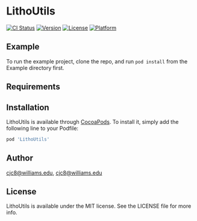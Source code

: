 # LithoUtils

[![CI Status](https://img.shields.io/travis/cjc8@williams.edu/LithoUtils.svg?style=flat)](https://travis-ci.org/cjc8@williams.edu/LithoUtils)
[![Version](https://img.shields.io/cocoapods/v/LithoUtils.svg?style=flat)](https://cocoapods.org/pods/LithoUtils)
[![License](https://img.shields.io/cocoapods/l/LithoUtils.svg?style=flat)](https://cocoapods.org/pods/LithoUtils)
[![Platform](https://img.shields.io/cocoapods/p/LithoUtils.svg?style=flat)](https://cocoapods.org/pods/LithoUtils)

## Example

To run the example project, clone the repo, and run `pod install` from the Example directory first.

## Requirements

## Installation

LithoUtils is available through [CocoaPods](https://cocoapods.org). To install
it, simply add the following line to your Podfile:

```ruby
pod 'LithoUtils'
```

## Author

cjc8@williams.edu, cjc8@williams.edu

## License

LithoUtils is available under the MIT license. See the LICENSE file for more info.
